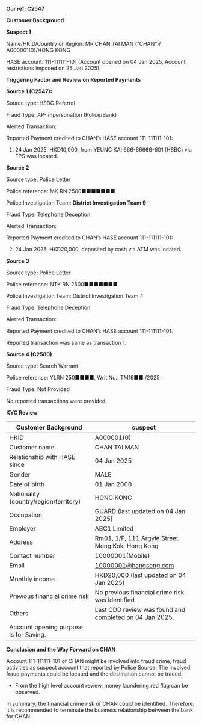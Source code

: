 **Our ref: C2547**

**Customer Background**

**Suspect 1**

Name/HKID/Country or Region: MR CHAN TAI MAN (“CHAN”)/ A000001(0)/HONG KONG

HASE account: 111-111111-101 (Account opened on 04 Jan 2025, Account restrictions imposed on 25 Jan 2025).

**Triggering Factor and Review on Reported Payments**

**Source 1 (C2547):**

Source type: HSBC Referral

Fraud Type: AP-Impersonation (Police/Bank)

Alerted Transaction:

Reported Payment credited to CHAN’s HASE account 111-111111-101:

1. 24 Jan 2025, HKD10,900, from YEUNG KAI 666-66666-601 (HSBC) via FPS was located.

**Source 2**

Source type: Police Letter

Police reference: MK RN 2500■■■■■■■

Police Investigation Team: **District Investigation Team 9**

Fraud Type: Telephone Deception

Alerted Transaction:

Reported Payment credited to CHAN’s HASE account 111-111111-101:

2. 24 Jan 2025, HKD20,000, deposited by cash via ATM was located.

**Source 3**

Source type: Police Letter

Police reference: NTK RN 2500■■■■■■■

Police Investigation Team: District Investigation Team 4

Fraud Type: Telephone Deception

Alerted Transaction:

Reported Payment credited to CHAN’s HASE account 111-111111-101:

Reported transaction was same as transaction 1.

**Source 4 (C2580)**

Source type: Search Warrant

Police reference: YLRN 250■■■■, Writ No.: TM19■■ /2025

Fraud Type: Not Provided

No reported transactions were provided.

**KYC Review**

| **Customer Background** | suspect |
| --- | --- |
| HKID | A000001(0) |
| Customer name | CHAN TAI MAN |
| Relationship with HASE since | 04 Jan 2025 |
| Gender | MALE |
| Date of birth | 01 Jan 2000 |
| Nationality (country/region/territory) | HONG KONG |
| Occupation | GUARD (last updated on 04 Jan 2025) |
| Employer | ABC1 Limited |
| Address | Rm01, 1/F, 111 Argyle Street, Mong Kok, Hong Kong |
| Contact number | 10000001(Mobile) |
| Email | 10000001@hangseng.com |
| Monthly income | HKD20,000 (last updated on 04 Jan 2025) |
| Previous financial crime risk | No previous financial crime risk was identified. |
| Others | Last CDD review was found and completed on 04 Jan 2025. |
| Account opening purpose is for Saving. |

**Conclusion and the Way Forward on CHAN**

Account 111-111111-101 of CHAN might be involved into fraud crime, fraud activities as suspect account that reported by Police Source. The involved fraud payments could be located and the destination cannot be traced.

* From the high level account review, money laundering red flag can be observed.

In summary, the financial crime risk of CHAN could be identified. Therefore, it is recommended to terminate the business relationship between the bank for CHAN.